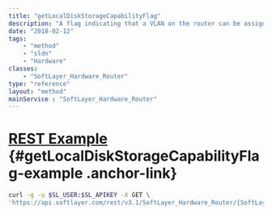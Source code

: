 ```yaml
---
title: "getLocalDiskStorageCapabilityFlag"
description: "A flag indicating that a VLAN on the router can be assigned to a host that has local disk functionality."
date: "2018-02-12"
tags:
    - "method"
    - "sldn"
    - "Hardware"
classes:
    - "SoftLayer_Hardware_Router"
type: "reference"
layout: "method"
mainService : "SoftLayer_Hardware_Router"
---
```


# [REST Example](#getLocalDiskStorageCapabilityFlag-example) <a href="/article/rest/"><i class="fas fa-question"></i></a> {#getLocalDiskStorageCapabilityFlag-example .anchor-link} 
```bash
curl -g -u $SL_USER:$SL_APIKEY -X GET \
'https://api.softlayer.com/rest/v3.1/SoftLayer_Hardware_Router/{SoftLayer_Hardware_RouterID}/getLocalDiskStorageCapabilityFlag'
```
